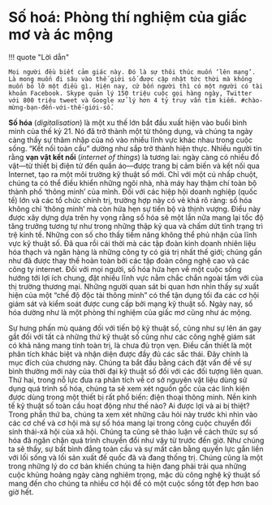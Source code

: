 # Số hoá: Phòng thí nghiệm của giấc mơ và ác mộng

!!! quote "Lời dẫn"

    Mọi người đều biết cảm giác này. Đó là sự thôi thúc muốn ‘lên mạng’. Là mong muốn đi sâu vào thế giới số được cập nhật tức thời mà không muốn bỏ lỡ một điều gì. Hiện nay, cứ bốn người thì có một người có tài khoản Facebook. Skype quản lý 150 triệu cuộc gọi hàng ngày, Twitter với 800 triệu tweet và Google xử lý hơn 4 tỷ truy vấn tìm kiếm. #chào-mừng-bạn-đến-với-thế-giới-số.

**Số hóa** (*digitalisation*) là một xu thế lớn bắt đầu xuất hiện vào buổi bình minh của thế kỷ 21. Nó đã trở thành một từ thông dụng, và chúng ta ngày càng thấy sự thâm nhập của nó vào nhiều lĩnh vực khác nhau trong cuộc sống. “Kết nối toàn cầu” dường như sắp trở thành hiện thực. Nhiều người tin rằng **vạn vật kết nối** (*internet of things*) là tương lai: ngày càng có nhiều đồ vật&mdash;từ thiết bị điện tử đến quần áo&mdash;được trang bị cảm biến và kết nối qua Internet, tạo ra một môi trường kỹ thuật số mới. Chỉ với một cú nhấp chuột, chúng ta có thể điều khiển những ngôi nhà, nhà máy hay thậm chí toàn bộ thành phố ‘thông minh’ của mình. Đối với các hiệp hội doanh nghiệp (quốc tế) lớn và các tổ chức chính trị, trường hợp này có vẻ khá rõ ràng: số hóa không chỉ ‘thông minh’ mà còn hứa hẹn sự tiến bộ và thịnh vượng. Điều này được xây dựng dựa trên hy vọng rằng số hóa sẽ một lần nữa mang lại tốc độ tăng trưởng tương tự như trong những thập kỷ qua và chấm dứt tình trạng trì trệ kinh tế. Những con số cho thấy tiềm năng không thể phủ nhận của lĩnh vực kỹ thuật số. Đã qua rồi cái thời mà các tập đoàn kinh doanh nhiên liệu hóa thạch và ngân hàng là những công ty có giá trị nhất thế giới; chúng gần như đã được thay thế hoàn toàn bởi các tập đoàn công nghệ cao và các công ty internet. Đối với mọi người, số hóa hứa hẹn về một cuộc sống hướng tới lợi ích chung, đặt nhiều lĩnh vực nằm chắc chắn ngoài tầm với của thị trường thương mại. Những người quan sát bi quan hơn nhìn thấy sự xuất hiện của một “chế độ độc tài thông minh” có thể tận dụng tối đa các cơ hội giám sát và kiểm soát được cung cấp bởi mạng kỹ thuật số. Ngày nay, số hóa dường như là một phòng thí nghiệm của giấc mơ cũng như ác mộng. 

Sự hưng phấn mù quáng đối với tiến bộ kỹ thuật số, cũng như sự lên án gay gắt đối với tất cả những thứ kỹ thuật số cũng như các công nghệ giám sát có khả năng mang tính toàn trị, là chưa đủ trọn vẹn. Điều cần thiết là một phân tích khác biệt và nhận diện được đầy đủ các sắc thái. Đây chính là mục đích của chương này. Chúng ta bắt đầu bằng cách đặt vấn đề về sự bình thường mới này của thời đại kỹ thuật số đối với các đối tượng liên quan. Thứ hai, trong nỗ lực đưa ra phân tích về cơ sở nguyên vật liệu dùng sử dụng quá trình số hóa, chúng ta sẽ xem xét nguồn gốc của các linh kiện được dùng trong một thiết bị rất phổ biến: điện thoại thông minh. Nền kinh tế kỹ thuật số toàn cầu hoạt động như thế nào? Ai được lợi và ai bị thiệt? Trong phần thứ ba, chúng ta xem xét những câu hỏi này trước khi nhìn vào các cơ chế và cơ hội mà sự số hóa mang lại trong công cuộc chuyển đổi sinh thái-xã hội của xã hội. Chúng ta cũng sẽ thảo luận về cách thức sự số hóa đã ngăn chặn quá trình chuyển đổi như vậy từ trước đến giờ. Như chúng ta sẽ thấy, sự bất bình đẳng toàn cầu và sự mất cân bằng quyền lực gắn liền với lối sống và lối sản xuất đế quốc đã và đang thống trị. Chúng cũng là một trong những lý do cơ bản khiến chúng ta hiện đang phải trải qua những cuộc khủng hoảng ngày càng nghiêm trọng, mặc dù công nghệ kỹ thuật số mang đến cho chúng ta nhiều cơ hội để có một cuộc sống tốt đẹp hơn bao giờ hết.

 